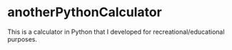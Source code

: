 # anotherPythonCalculator

This is a calculator in Python that I developed for recreational/educational purposes.